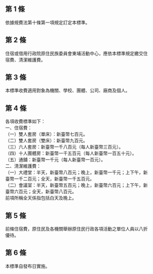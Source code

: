 第 1 條
-------
依據規費法第十條第一項規定訂定本標準。

第 2 條
-------
住宿或借用行政院原住民族委員會東埔活動中心，應依本標準規定繳交住  
宿費、清潔維護費。

第 3 條
-------
本標準收費適用對象為機關、學校、團體、公司、廠商及個人。

第 4 條
-------
各項收費標準如下：  
一、住宿費：  
（一）雙人套房（單床）：新臺幣七百元。  
（二）雙人套房（雙床）：新臺幣九百元。   
（三）六人套房：新臺幣一千八百元（每人新臺幣三百元）。   
（四）十人團體房：新臺幣一千五百元（每人新臺幣一百五十元）。   
（五）通舖：新臺幣一千元（每人新臺幣一百元）。   
二、清潔維護費：  
（一）大禮堂：半天，新臺幣八百元；晚上，新臺幣一千元；上下午，新  
      臺幣一千二百元；全天，新臺幣一千五百元。  
（二）會議室：半天，新臺幣五百元；晚上，新臺幣六百元；上下午，新  
      臺幣六百元；全天，新臺幣八百元。  
前項所稱全天係指包括白天及晚上。

第 5 條
-------
前條住宿費，原住民及各機關舉辦原住民行政各項活動之單位人員以八折  
優待。

第 6 條
-------
本標準自發布日實施。

